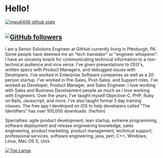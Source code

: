 # Hello!

[![maju6406 github stats](https://github-readme-stats.vercel.app/api?username=maju6406&show_icons=true&theme=algolia)](https://github.com/maju6406)

[![GitHub followers](https://img.shields.io/github/followers/maju6406?color=%234518f5&logo=github&logoColor=%23403d3d&style=for-the-badge)](https://github.com/users/follow?target=maju6406)
---
I am a Senior Solutions Engineer at GitHub currently living in Pittsburgh, PA. Some people have deemed me an "tech translator" or "engineer whisperer". I have an uncanny knack for communicating technical information to a non-technical audience and vice versa. I've given presentations to CEO's, written specs with Product Managers, and debugged issues with Developers. I've worked in Enterprise Software companies as well as a 20 person startup. I've worked in Pre-Sales, Post-Sales, and Support roles. I've worked as Developer, Product Manager, and Sales Engineer. I love working with Sales and Business Development people as much as I love working with Engineers. Over the years, I've taught myself Objective-C, PHP, Ruby on Rails, Javascript, and more. I've also taught formal 3 day training classes. The free app I developed on iOS to help developers called "The Identifiers" has over 100,000 downloads. (he/him)

Specialties: agile product development, lean startup, extreme programming, software deployment and release engineering knowledge, sales engineering, product marketing, product management, technical support, professional services, software engineering, java, perl, C++, Windows, Linux, Mac OS X, Unix 

[![Top Langs](https://github-readme-stats.vercel.app/api/top-langs/?username=maju6406&theme=algolia)](https://github.com/maju6406)
